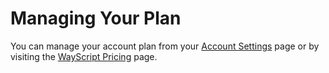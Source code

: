 # Managing Your Plan

You can manage your account plan from your [Account Settings](https://wayscript.com/settings) page or by visiting the [WayScript Pricing](https://wayscript.com/pricing) page.

